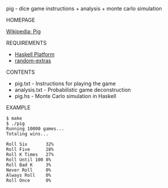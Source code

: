 pig - dice game instructions + analysis + monte carlo simulation 

HOMEPAGE

[Wikipedia: Pig](http://en.wikipedia.org/wiki/Pig_%28dice%29)

REQUIREMENTS

 * [Haskell Platform](http://hackage.haskell.org/platform/)
 * [random-extras](http://hackage.haskell.org/packages/archive/random-extras/latest/doc/html/Data-Random-Extras.html)

CONTENTS

 * pig.txt - Instructions for playing the game
 * analysis.txt - Probabilistic game deconstruction
 * pig.hs - Monte Carlo simulation in Haskell

EXAMPLE

	$ make
	$ ./pig
	Running 10000 games...
	Totaling wins...

	Roll Six       32%
	Roll Five      28%
	Roll K Times   27%
	Roll Until 100 8%
	Roll Bad K     3%
	Never Roll     0%
	Always Roll    0%
	Roll Once      0%